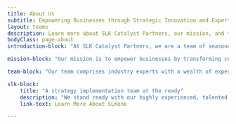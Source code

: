 ```yaml
---
title: About Us
subtitle: Empowering Businesses through Strategic Innovation and Expertise
layout: teams
description: Learn more about SLK Catalyst Partners, our mission, and the team of seasoned professionals driving innovation and crafting business strategies for diverse industries.
bodyClass: page-about
introduction-block: "At SLK Catalyst Partners, we are a team of seasoned professionals with extensive global experience in driving innovation, enhancing efficiency, and crafting comprehensive business strategies. Our expertise spans various domains, including technology integration, market-based strategies, and overall business alignment. Collectively, we have partnered with over 60 organizations across diverse industries—ranging from personal care and retail to heavy equipment and government sectors—both nationally and internationally."

mission-block: "Our mission is to empower businesses by transforming complex challenges into strategic opportunities. We believe in a tailored approach that blends proven frameworks with innovative solutions to help our clients achieve their strategic objectives."

team-block: "Our team comprises industry experts with a wealth of experience across multiple sectors. We are committed to delivering actionable insights and strategic guidance that drive real, measurable results."

slk-block: 
    title: "A strategy implementation team at the ready"
    description: "We stand ready with our highly experienced, talented consulting team - SLKone - to program manage and provide surge capacity where you need assistance to help you implement your strategy. SLKone is focused on bridging the gap between strategy and execution. Our implementation team specializes in taking the strategic frameworks and innovative solutions developed by SLK Catalyst Partners and turning them into actionable, operational plans. With expertise in various industries, SLKone steps in to provide support where it’s needed, whether through hands-on execution or targeted interventions to overcome specific operational challenges. This partnership ensures that clients not only receive top-tier strategic guidance but also have the resources and expertise to see these strategies through to successful implementation."
    link-text: Learn More About SLKone

---
```

